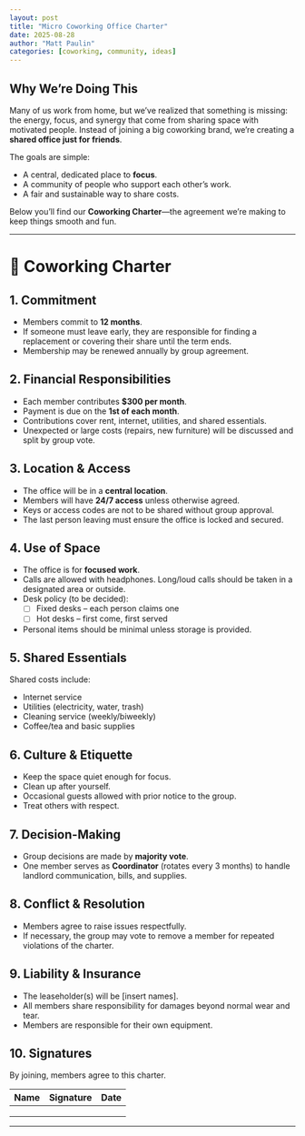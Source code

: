```yaml
---
layout: post
title: "Micro Coworking Office Charter"
date: 2025-08-28
author: "Matt Paulin"
categories: [coworking, community, ideas]
---
```


## Why We’re Doing This

Many of us work from home, but we’ve realized that something is missing: the energy, focus, and synergy that come from sharing space with motivated people. Instead of joining a big coworking brand, we’re creating a **shared office just for friends**.  

The goals are simple:  
- A central, dedicated place to **focus**.  
- A community of people who support each other’s work.  
- A fair and sustainable way to share costs.  

Below you’ll find our **Coworking Charter**—the agreement we’re making to keep things smooth and fun.

---

# 🏢 Coworking Charter

## 1. Commitment
- Members commit to **12 months**.  
- If someone must leave early, they are responsible for finding a replacement or covering their share until the term ends.  
- Membership may be renewed annually by group agreement.  

## 2. Financial Responsibilities
- Each member contributes **$300 per month**.  
- Payment is due on the **1st of each month**.  
- Contributions cover rent, internet, utilities, and shared essentials.  
- Unexpected or large costs (repairs, new furniture) will be discussed and split by group vote.  

## 3. Location & Access
- The office will be in a **central location**.  
- Members will have **24/7 access** unless otherwise agreed.  
- Keys or access codes are not to be shared without group approval.  
- The last person leaving must ensure the office is locked and secured.  

## 4. Use of Space
- The office is for **focused work**.  
- Calls are allowed with headphones. Long/loud calls should be taken in a designated area or outside.  
- Desk policy (to be decided):  
  - [ ] Fixed desks – each person claims one  
  - [ ] Hot desks – first come, first served  
- Personal items should be minimal unless storage is provided.  

## 5. Shared Essentials
Shared costs include:  
- Internet service  
- Utilities (electricity, water, trash)  
- Cleaning service (weekly/biweekly)  
- Coffee/tea and basic supplies  

## 6. Culture & Etiquette
- Keep the space quiet enough for focus.  
- Clean up after yourself.  
- Occasional guests allowed with prior notice to the group.  
- Treat others with respect.  

## 7. Decision-Making
- Group decisions are made by **majority vote**.  
- One member serves as **Coordinator** (rotates every 3 months) to handle landlord communication, bills, and supplies.  

## 8. Conflict & Resolution
- Members agree to raise issues respectfully.  
- If necessary, the group may vote to remove a member for repeated violations of the charter.  

## 9. Liability & Insurance
- The leaseholder(s) will be [insert names].  
- All members share responsibility for damages beyond normal wear and tear.  
- Members are responsible for their own equipment.  

## 10. Signatures
By joining, members agree to this charter.  

| Name | Signature | Date |
|------|------------|------|
|      |            |      |
|      |            |      |
|      |            |      |

---

